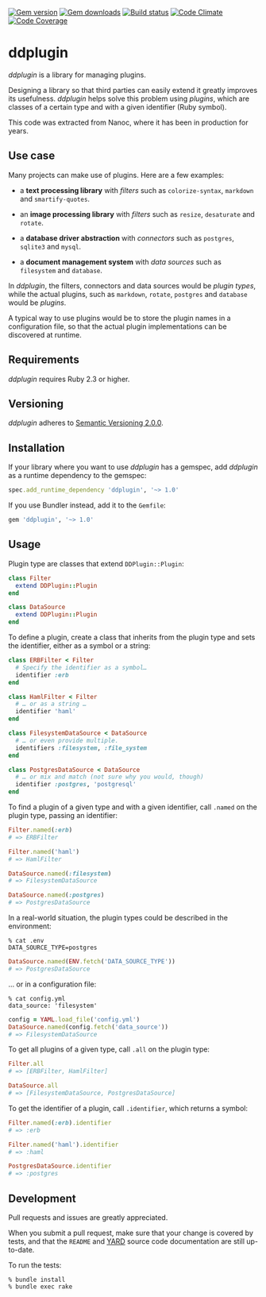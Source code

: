 [![Gem version](http://img.shields.io/gem/v/ddplugin.svg)](http://rubygems.org/gems/ddplugin)
[![Gem downloads](https://img.shields.io/gem/dt/ddplugin.svg)](http://rubygems.org/gems/ddplugin)
[![Build status](http://img.shields.io/travis/ddfreyne/ddplugin.svg)](https://travis-ci.org/ddfreyne/ddplugin)
[![Code Climate](http://img.shields.io/codeclimate/github/ddfreyne/ddplugin.svg)](https://codeclimate.com/github/ddfreyne/ddplugin)
[![Code Coverage](https://img.shields.io/coveralls/ddfreyne/ddplugin.svg)](https://coveralls.io/r/ddfreyne/ddplugin)

# ddplugin

*ddplugin* is a library for managing plugins.

Designing a library so that third parties can easily extend it greatly improves its usefulness. *ddplugin* helps solve this problem using *plugins*, which are classes of a certain type and with a given identifier (Ruby symbol).

This code was extracted from Nanoc, where it has been in production for years.

## Use case

Many projects can make use of plugins. Here are a few examples:

* a **text processing library** with *filters* such as `colorize-syntax`, `markdown` and `smartify-quotes`.

* an **image processing library** with *filters* such as `resize`, `desaturate` and `rotate`.

* a **database driver abstraction** with *connectors* such as `postgres`, `sqlite3` and `mysql`.

* a **document management system** with *data sources* such as `filesystem` and `database`.

In *ddplugin*, the filters, connectors and data sources would be *plugin types*, while the actual plugins, such as `markdown`, `rotate`, `postgres` and `database` would be *plugins*.

A typical way to use plugins would be to store the plugin names in a configuration file, so that the actual plugin implementations can be discovered at runtime.

## Requirements

*ddplugin* requires Ruby 2.3 or higher.

## Versioning

*ddplugin* adheres to [Semantic Versioning 2.0.0](http://semver.org).

## Installation

If your library where you want to use *ddplugin* has a gemspec, add *ddplugin* as a runtime dependency to the gemspec:

```ruby
spec.add_runtime_dependency 'ddplugin', '~> 1.0'
```

If you use Bundler instead, add it to the `Gemfile`:

```ruby
gem 'ddplugin', '~> 1.0'
```

## Usage

Plugin type are classes that extend `DDPlugin::Plugin`:

```ruby
class Filter
  extend DDPlugin::Plugin
end

class DataSource
  extend DDPlugin::Plugin
end
```

To define a plugin, create a class that inherits from the plugin type and sets the identifier, either as a symbol or a string:

```ruby
class ERBFilter < Filter
  # Specify the identifier as a symbol…
  identifier :erb
end

class HamlFilter < Filter
  # … or as a string …
  identifier 'haml'
end

class FilesystemDataSource < DataSource
  # … or even provide multiple.
  identifiers :filesystem, :file_system
end

class PostgresDataSource < DataSource
  # … or mix and match (not sure why you would, though)
  identifier :postgres, 'postgresql'
end
```

To find a plugin of a given type and with a given identifier, call `.named` on the plugin type, passing an identifier:

```ruby
Filter.named(:erb)
# => ERBFilter

Filter.named('haml')
# => HamlFilter

DataSource.named(:filesystem)
# => FilesystemDataSource

DataSource.named(:postgres)
# => PostgresDataSource
```

In a real-world situation, the plugin types could be described in the environment:

```
% cat .env
DATA_SOURCE_TYPE=postgres
```

```ruby
DataSource.named(ENV.fetch('DATA_SOURCE_TYPE'))
# => PostgresDataSource
```

… or in a configuration file:

```
% cat config.yml
data_source: 'filesystem'
```

```ruby
config = YAML.load_file('config.yml')
DataSource.named(config.fetch('data_source'))
# => FilesystemDataSource
```

To get all plugins of a given type, call `.all` on the plugin type:

```ruby
Filter.all
# => [ERBFilter, HamlFilter]

DataSource.all
# => [FilesystemDataSource, PostgresDataSource]
```

To get the identifier of a plugin, call `.identifier`, which returns a symbol:

```ruby
Filter.named(:erb).identifier
# => :erb

Filter.named('haml').identifier
# => :haml

PostgresDataSource.identifier
# => :postgres
```

## Development

Pull requests and issues are greatly appreciated.

When you submit a pull request, make sure that your change is covered by tests, and that the `README` and [YARD](http://yardoc.org/) source code documentation are still up-to-date.

To run the tests:

```
% bundle install
% bundle exec rake
```
